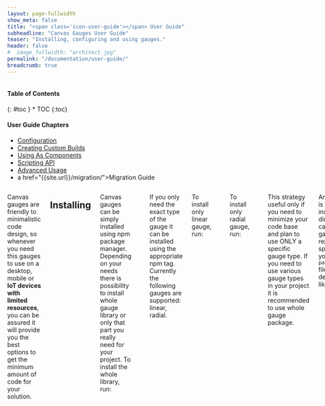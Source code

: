 ```yaml
---
layout: page-fullwidth
show_meta: false
title: "<span class='icon-user-guide'></span> User Guide"
subheadline: "Canvas Gauges User Guide"
teaser: "Installing, configuring and using gauges."
header: false
#  image_fullwidth: "architect.jpg"
permalink: "/documentation/user-guide/"
breadcrumb: true
---
```


<div class="row">
<div class="medium-4 medium-push-8 columns" markdown="1">
<div class="panel radius toc" markdown="1">
<h4>Table of Contents</h4>
{: #toc }
*  TOC
{:toc}
<h4>User Guide Chapters</h4>
<ul>
    <li><a href="{{site.url}}/documentation/user-guide/configuration">Configuration</a></li>
    <li><a href="{{site.url}}/documentation/user-guide/custom-builds">Creating Custom Builds</a></li>
    <li><a href="{{site.url}}/documentation/user-guide/using-as-component">Using As Components</a></li>
    <li><a href="{{site.url}}/documentation/user-guide/scripting-api">Scripting API</a></li>
    <li><a href="{{site.url}}/documentation/user-guide/advanced-usage">Advanced Usage</a></li>
    <li>a href="{{site.url}}/migration/">Migration Guide</a></li>
</ul>
</div>
</div><!-- /.medium-4.columns -->



<div class="medium-8 medium-pull-4 columns" markdown="1">

Canvas gauges are friendly to minimalistic code design, so whenever you need this gauges to use on a desktop, mobile or **IoT devices with limited resources**, you can be assured it will provide you the best options to get the minimum amount of code for your solution.

## Installing

Canvas gauges can be simply installed using npm package manager. Depending on your needs there is possibility to install whole gauge library or only that part you really need for your project.
To install the whole library, run:

    $ npm install canvas-gauges

If you only need the exact type of the gauge it can be installed using the appropriate npm tag. Currently the following gauges are supported: linear, radial.

To install only linear gauge, run:

    $ npm install canvas-gauges@linear

To install only radial gauge, run:

    $ npm install canvas-gauges@radial

This strategy useful only if you need to minimize your code base and plan to use ONLY a specific gauge type. If you need to use various gauge types in your project it is recommended to use whole gauge package.

Another way is to force installation directly from canvas-gauges git repository, specifying in your ```package.json``` file a proper dependency, like:

~~~json
{
  "dependencies": {
    "canvas-gauges": "git@github.com:Mikhus/canvas-gauges.git"
  }
}
~~~

Or you may simply clone git repository locally:

    $ git clone git@github.com:Mikhus/canvas-gauges.git

There are more options obtaining canvas gauges. Please, follow [download]({{site.url}}/download/) page.

If it is not enough for you, please, refer to our [creating custom builds tutorial]({{site.url}}/documentation/user-guide/custom-builds)

## Configuring

[All Configuration Options]({{site.url}}/documentation/user-guide/configuration)

Canvas gauges are **highly configurable web-components**. There are plenty of options which could help you build a unique pretty gauges for your web-pages.

Configuration options for the gauge usually passed to a constructor or update functions and are a plain JavaScript object or specified as an attributes of an HTML-element.

Naming rules are simple and follows the best practices accepted in the industry. All attributes are started with "data-" prefix (to produce valid HTML) and name part is dash-splitted words. For JavaScript naming it is used camelCase naming conventions.

For example, using these options are similar in terms of configuration:

~~~javascript
var gauge = new LinearGauge({
  renderTo: 'gauge-id',
  colorNumbers: 'red',
  width: 100,
  height: 300
})
~~~

~~~html
<canvas data-type="linear-gauge"
        data-color-numbers="red"
        data-width="100"
        data-height="300"
></canvas>
~~~

Canvas gauges supports dynamic re-configuration at runtime calling a special ```update()``` method or by dynamically changing HTML element attributes:

~~~javascript
gauge.update({ colorNumbers: 'blue' });
~~~

is similar to:

~~~javascript
$('canvas[data-type="linear-gauge"]').attr('data-color-numbers', 'blue');
~~~

Get a clue about available [configuration options]({{site.url}}/documentation/user-guide/configuration)

## Using

There are 2 ways of using gauges on the page.

First one is declarative by simply defining a gauge components in HTML, like

~~~html
<!doctype html>
<html>
<head>
    <title>Gauges as Components</title>
    <script src="gauge.min.js"></script>
</head>
<body>
<!-- Injecting linear gauge -->
<canvas data-type="linear-gauge"
        data-width="160"
        data-height="600"
        data-border-radius="20"
        data-borders="0"
        data-bar-stroke-width="20"
        data-minor-ticks="10"
        data-major-ticks="0,10,20,30,40,50,60,70,80,90,100"
        data-value="22.3"
        data-units="°C"
        data-color-value-box-shadow="false"
></canvas>

<!-- Injecting radial gauge -->
<canvas data-type="radial-gauge"
        data-width="400"
        data-height="400"
        data-units="Km/h"
        data-title="false"
        data-value="0"
        data-min-value="0"
        data-max-value="220"
        data-major-ticks="0,20,40,60,80,100,120,140,160,180,200,220"
        data-minor-ticks="2"
        data-stroke-ticks="false"
        data-highlights='[
            { "from": 0, "to": 50, "color": "rgba(0,255,0,.15)" },
            { "from": 50, "to": 100, "color": "rgba(255,255,0,.15)" },
            { "from": 100, "to": 150, "color": "rgba(255,30,0,.25)" },
            { "from": 150, "to": 200, "color": "rgba(255,0,225,.25)" },
            { "from": 200, "to": 220, "color": "rgba(0,0,255,.25)" }
        ]'
        data-color-plate="#222"
        data-color-major-ticks="#f5f5f5"
        data-color-minor-ticks="#ddd"
        data-color-title="#fff"
        data-color-units="#ccc"
        data-color-numbers="#eee"
        data-color-needle-start="rgba(240, 128, 128, 1)"
        data-color-needle-end="rgba(255, 160, 122, .9)"
        data-value-box="true"
        data-animation-rule="bounce"
        data-animation-duration="500"
        data-font-value="Led"
        data-animated-value="true"
></canvas>
</body>
</html>
~~~

Read more: [Using gauges as components]({{site.url}}/documentation/user-guide/using-as-component)

Another way is to use scripting API to inject gauges to the page:

~~~javascript
var gauge = new LinearGauge({
    renderTo: document.createElement('canvas'),
    width: 160,
    height: 600,
    borderRadius: 20,
    borders: 0,
    barStrokeWidth: 20,
    minorTicks: 10,
    majorTicks: [0,10,20,30,40,50,60,70,80,90,100],
    value: 22.3,
    units: "°C",
    colorValueBoxShadow: false
});

document.body.appendChild(gauge.options.renderTo);
~~~

Read more: [Gauges Scripting API]({{site.url}}/documentation/user-guide/scripting-api)

</div><!-- /.medium-8.columns -->
</div><!-- /.row -->

